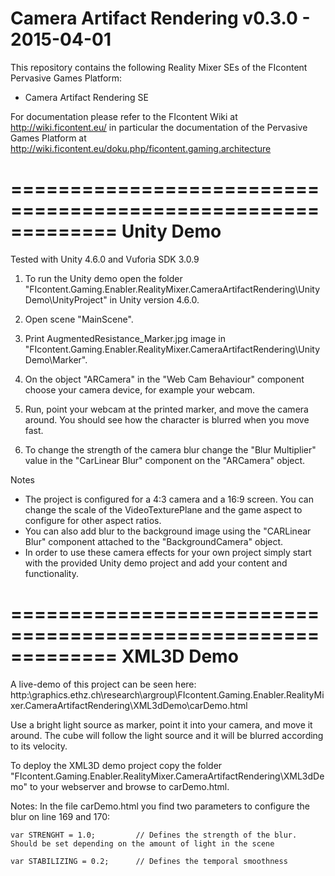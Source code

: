 Camera Artifact Rendering v0.3.0 - 2015-04-01
=============================================================
This repository contains the following Reality Mixer SEs of the FIcontent Pervasive Games Platform:
  * Camera Artifact Rendering SE 
  
For documentation please refer to the FIcontent Wiki at http://wiki.ficontent.eu/ in particular
the documentation of the Pervasive Games Platform at http://wiki.ficontent.eu/doku.php/ficontent.gaming.architecture

=============================================================
Unity Demo
=============================================================
Tested with Unity 4.6.0 and Vuforia SDK 3.0.9

1) To run the Unity demo open the folder "FIcontent.Gaming.Enabler.RealityMixer.CameraArtifactRendering\UnityDemo\UnityProject" in Unity version 4.6.0.

2) Open scene "MainScene".

3) Print AugmentedResistance_Marker.jpg image in "FIcontent.Gaming.Enabler.RealityMixer.CameraArtifactRendering\UnityDemo\Marker".

4) On the object "ARCamera" in the "Web Cam Behaviour" component choose your camera device, for example your webcam.

5) Run, point your webcam at the printed marker, and move the camera around. You should see how the character is blurred when you move fast.

6) To change the strength of the camera blur change the "Blur Multiplier" value in the "CarLinear Blur" component on the "ARCamera" object.


Notes
- The project is configured for a 4:3 camera and a 16:9 screen. You can change the scale of the VideoTexturePlane and the game aspect to configure for other aspect ratios.
- You can also add blur to the background image using the "CARLinear Blur" component attached to the "BackgroundCamera" object.
- In order to use these camera effects for your own project simply start with the provided Unity demo project and add your content and functionality.

=============================================================
XML3D Demo
=============================================================

A live-demo of this project can be seen here:
http:\graphics.ethz.ch\research\argroup\FIcontent.Gaming.Enabler.RealityMixer.CameraArtifactRendering\XML3dDemo\carDemo.html

Use a bright light source as marker, point it into your camera, and move it around. The cube will follow the light source and it will be blurred according to its velocity.

To deploy the XML3D demo project copy the folder "FIcontent.Gaming.Enabler.RealityMixer.CameraArtifactRendering\XML3dDemo" to your webserver and browse to carDemo.html. 

Notes:
In the file carDemo.html you find two parameters to configure the blur on line 169 and 170:

	var STRENGHT = 1.0;			// Defines the strength of the blur. Should be set depending on the amount of light in the scene

	var STABILIZING = 0.2;		// Defines the temporal smoothness